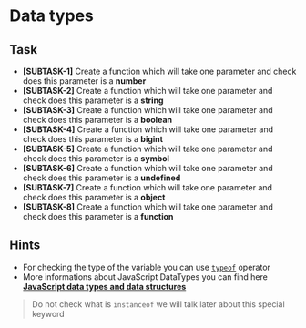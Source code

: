 # Data types

## Task

- **[SUBTASK-1]** Create a function which will take one parameter and check does this parameter is a **number**
- **[SUBTASK-2]** Create a function which will take one parameter and check does this parameter is a **string**
- **[SUBTASK-3]** Create a function which will take one parameter and check does this parameter is a **boolean**
- **[SUBTASK-4]** Create a function which will take one parameter and check does this parameter is a **bigint**
- **[SUBTASK-5]** Create a function which will take one parameter and check does this parameter is a **symbol**
- **[SUBTASK-6]** Create a function which will take one parameter and check does this parameter is a **undefined**
- **[SUBTASK-7]** Create a function which will take one parameter and check does this parameter is a **object**
- **[SUBTASK-8]** Create a function which will take one parameter and check does this parameter is a **function**

## Hints

- For checking the type of the variable you can use [`typeof`](https://developer.mozilla.org/en-US/docs/Web/JavaScript/Reference/Operators/typeof) operator
- More informations about JavaScript DataTypes you can find here [**JavaScript data types and data structures**](https://developer.mozilla.org/en-US/docs/Web/JavaScript/Data_structures)

>Do not check what is `instanceof` we will talk later about this special keyword
